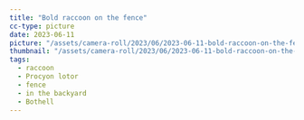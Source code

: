 ```yaml
---
title: "Bold raccoon on the fence"
cc-type: picture
date: 2023-06-11
picture: "/assets/camera-roll/2023/06/2023-06-11-bold-raccoon-on-the-fence/20230611_205151902_iOS.jpg"
thumbnail: "/assets/camera-roll/2023/06/2023-06-11-bold-raccoon-on-the-fence/20230611_205151902_iOS-thumbnail.jpg"
tags:
  - raccoon
  - Procyon lotor
  - fence
  - in the backyard
  - Bothell
---
```

